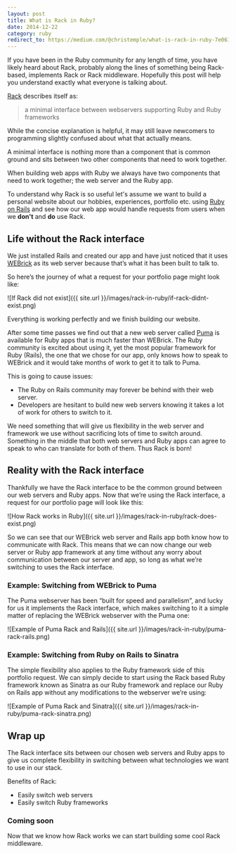 ```yaml
---
layout: post
title: What is Rack in Ruby?
date: 2014-12-22
category: ruby
redirect_to: https://medium.com/@christemple/what-is-rack-in-ruby-7e0615f1d9b6
---
```


If you have been in the Ruby community for any length of time, you have likely heard about Rack, probably along the lines of something being Rack-based, implements Rack or Rack middleware. Hopefully this post will help you understand exactly what everyone is talking about.

<!--more-->

[Rack](http://rack.github.io/) describes itself as:

> a minimal interface between webservers supporting Ruby and Ruby frameworks

While the concise explanation is helpful, it may still leave newcomers to programming slightly confused about what that actually means.

A minimal interface is nothing more than a component that is common ground and sits between two other components that need to work together.

When building web apps with Ruby we always have two components that need to work together; the web server and the Ruby app.  

To understand why Rack is so useful let's assume we want to build a personal website about our hobbies, experiences, portfolio etc. using [Ruby on Rails](http://rubyonrails.org/) and see how our web app would handle requests from users when we **don't** and **do** use Rack.

## Life without the Rack interface

We just installed Rails and created our app and have just noticed that it uses [WEBrick](http://www.ruby-doc.org/stdlib-2.0/libdoc/webrick/rdoc/WEBrick.html) as its web server because that’s what it has been built to talk to.

So here’s the journey of what a request for your portfolio page might look like:

![If Rack did not exist]({{ site.url }}/images/rack-in-ruby/if-rack-didnt-exist.png)

Everything is working perfectly and we finish building our website.

After some time passes we find out that a new web server called [Puma](http://puma.io) is available for Ruby apps that is much faster than WEBrick.  The Ruby community is excited about using it, yet the most popular framework for Ruby (Rails), the one that we chose for our app, only knows how to speak to WEBrick and it would take months of work to get it to talk to Puma.

This is going to cause issues:

* The Ruby on Rails community may forever be behind with their web server.
* Developers are hesitant to build new web servers knowing it takes a lot of work for others to switch to it.

We need something that will give us flexibility in the web server and framework we use without sacrificing lots of time to switch around.  Something in the middle that both web servers and Ruby apps can agree to speak to who can translate for both of them.  Thus Rack is born!

## Reality with the Rack interface

Thankfully we have the Rack interface to be the common ground between our web servers and Ruby apps.  Now that we’re using the Rack interface, a request for our portfolio page will look like this:

![How Rack works in Ruby]({{ site.url }}/images/rack-in-ruby/rack-does-exist.png)

So we can see that our WEBrick web server and Rails app both know how to communicate with Rack.  This means that we can now change our web server or Ruby app framework at any time without any worry about communication between our server and app, so long as what we’re switching to uses the Rack interface.

### Example: Switching from WEBrick to Puma

The Puma webserver has been “built for speed and parallelism”, and lucky for us it implements the Rack interface, which makes switching to it a simple matter of replacing the WEBrick webserver with the Puma one:

![Example of Puma Rack and Rails]({{ site.url }}/images/rack-in-ruby/puma-rack-rails.png)

### Example: Switching from Ruby on Rails to Sinatra

The simple flexibility also applies to the Ruby framework side of this portfolio request.  We can simply decide to start using the Rack based Ruby framework known as Sinatra as our Ruby framework and replace our Ruby on Rails app without any modifications to the webserver we’re using:

![Example of Puma Rack and Sinatra]({{ site.url }}/images/rack-in-ruby/puma-rack-sinatra.png)

## Wrap up

The Rack interface sits between our chosen web servers and Ruby apps to give us complete flexibility in switching between what technologies we want to use in our stack.

Benefits of Rack:

* Easily switch web servers
* Easily switch Ruby frameworks

### Coming soon

Now that we know how Rack works we can start building some cool Rack middleware.
